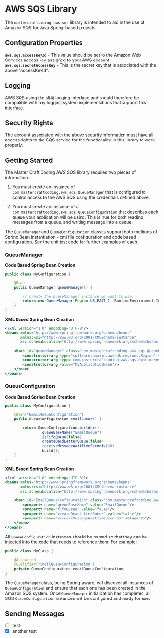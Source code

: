 # AWS SQS Library
The `mastercraftcoding-aws-sqs` library is intended to aid in the use of Amazon SQS for
Java Spring-based projects.

## Configuration Properties

**`aws.sqs.accessKeyId`** - This value should be set to the Amazon Web Services access key assigned to your AWS account.
**`aws.sqs.secretAccessKey`** - This is the secret key that is associated with the above "accessKeyId".

## Logging

AWS SQS using the slf4j logging interface and should therefore be compatible with any logging system implementations
that support this interface. 

## Security Rights
The account associated with the above security information must have all access rights to the SQS service
for the functionality in this library to work properly.

## Getting Started
The Master Craft Coding AWS SQS library requires two pieces of information.  

1.  You must create an instance of `com.mastercraftcoding.aws.sqs.QueueManager` that is
configured to control access to the AWS SQS using the credentials defined above.

2.  You must create an instance of a `com.mastercraftcoding.aws.sqs.QueueConfiguration` that 
describes each queue your application will be using.  This is true for both reading 
messages from a queue, and writing message into a queue.

The `QueueManager` and `QueueConfiguration` classes support both methods of Spring Bean
instantiation - xml file configuration and code based configuration.  See the unit test code for further
examples of each.

### QueueManager
**Code Based Spring Bean Creation**
```java
public class MyConfiguration {

    @Bean
    public QueueManager queueManager() {

        // Create the QueueManager instance we want to use.
        return new QueueManager(Region.US_EAST_1, RuntimeEnvironment.IntegrationTesting, "MyApplicationName");
    }
}
```

**XML Based Spring Bean Creation**
```xml
<?xml version="1.0" encoding="UTF-8"?>
<beans xmlns="http://www.springframework.org/schema/beans"
       xmlns:xsi="http://www.w3.org/2001/XMLSchema-instance"
       xsi:schemaLocation="http://www.springframework.org/schema/beans http://www.springframework.org/schema/beans/spring-beans.xsd">
    
    <bean id="queueManager" class="com.mastercraftcoding.aws.sqs.QueueManager" scope="singleton">
        <constructor-arg type="software.amazon.awssdk.regions.Region" value="US_EAST_1"/>
        <constructor-arg type="com.mastercraftcoding.aws.sqs.RuntimeEnvironment" value="IntegrationTesting"/>
        <constructor-arg value="MyApplicationName"/>
    </bean>
</beans>
```

### QueueConfiguration

**Code Based Spring Bean Creation**

```java
public class MyConfiguration {

    @Bean("EmailQueueConfiguration")
    public QueueConfiguration emailQueue() {

        return QueueConfiguration.builder()
                .queueBaseName("EmailQueue")
                .isFifoQueue(false)
                .createDeadLetterQueue(false)
                .receiveMessageWaitTimeSeconds(20)
                .build();
    }
}
```

**XML Based Spring Bean Creation**

```xml
<?xml version="1.0" encoding="UTF-8"?>
<beans xmlns="http://www.springframework.org/schema/beans"
       xmlns:xsi="http://www.w3.org/2001/XMLSchema-instance"
       xsi:schemaLocation="http://www.springframework.org/schema/beans http://www.springframework.org/schema/beans/spring-beans.xsd">

    <bean id="EmailQueueConfiguration" class="com.mastercraftcoding.aws.sqs.QueueConfiguration">
        <property name="queueBaseName" value="EmailQueue"/>
        <property name="fifoQueue" value="false"/>
        <property name="createDeadLetterQueue" value="false"/>
        <property name="receiveMessageWaitTimeSeconds" value="20"/>
    </bean>
</beans>
```

All `QueueConfiguration` instances should be named so that they can be injected into the code that needs to reference
them.  For example:

```java
public class MyClass {
 
    @Autowired
    @Qualifier("EmailQueueConfiguration")
    private QueueConfiguration emailQueueConfiguration;
}
```
The `QueueManager` class, being Spring-aware, will discover all instances of `QueueConfiguration` and ensure that each one
has been created in the Amazon SQS system.  Once `QueueManager` initialization has completed, all SQS `QueueConfiguration` 
instances will be configured and ready for use.

## Sending Messages

- [ ] test
- [x] another test